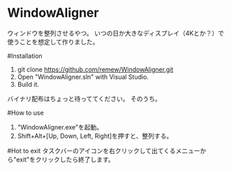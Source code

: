 # WindowAligner
ウィンドウを整列させるやつ。
いつの日か大きなディスプレイ（4Kとか？）で使うことを想定して作りました。

#Installation

1. git clone https://github.com/remew/WindowAligner.git
2. Open "WindowAligner.sln" with Visual Studio.
3. Build it.

バイナリ配布はちょっと待っててください。
そのうち。

#How to use

1. "WindowAligner.exe"を起動。
2. Shift+Alt+[Up, Down, Left, Right]を押すと、整列する。

#Hot to exit
タスクバーのアイコンを右クリックして出てくるメニューから"exit"をクリックしたら終了します。
